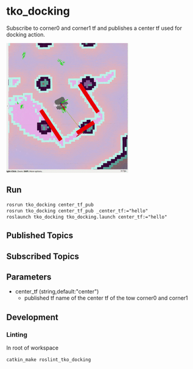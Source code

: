 # tko_docking

Subscribe to corner0 and corner1 tf and publishes a center tf used for docking action.

![graph](doc/assets/corner_detection_gifsicle.gif)

## Run

    rosrun tko_docking center_tf_pub
    rosrun tko_docking center_tf_pub _center_tf:="hello"
    roslaunch tko_docking tko_docking.launch center_tf:="hello"

## Published Topics

## Subscribed Topics

## Parameters

- center_tf (string,default:"center")
  - published tf name of the center tf of the tow corner0 and corner1

## Development

### Linting

In root of workspace

    catkin_make roslint_tko_docking
